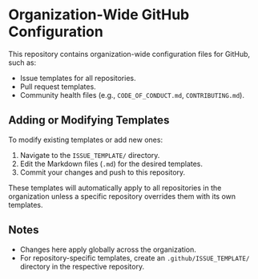 # Organization-Wide GitHub Configuration

This repository contains organization-wide configuration files for GitHub, such as:

- Issue templates for all repositories.
- Pull request templates.
- Community health files (e.g., `CODE_OF_CONDUCT.md`, `CONTRIBUTING.md`).

## Adding or Modifying Templates

To modify existing templates or add new ones:
1. Navigate to the `ISSUE_TEMPLATE/` directory.
2. Edit the Markdown files (`.md`) for the desired templates.
3. Commit your changes and push to this repository.

These templates will automatically apply to all repositories in the organization unless a specific repository overrides them with its own templates.

## Notes
- Changes here apply globally across the organization.
- For repository-specific templates, create an `.github/ISSUE_TEMPLATE/` directory in the respective repository.
